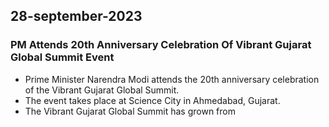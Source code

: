 ## 28-september-2023
### PM Attends 20th Anniversary Celebration Of Vibrant Gujarat Global Summit Event

- Prime Minister Narendra Modi attends the 20th anniversary celebration of the Vibrant Gujarat Global Summit.
- The event takes place at Science City in Ahmedabad, Gujarat.
- The Vibrant Gujarat Global Summit has grown from